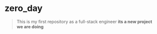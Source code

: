 # zero_day
>This is my first repository as a full-stack engineer
**its a new project we are doing**
